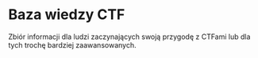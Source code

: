 # Baza wiedzy CTF

Zbiór informacji dla ludzi zaczynających swoją przygodę z CTFami lub dla tych trochę bardziej zaawansowanych.